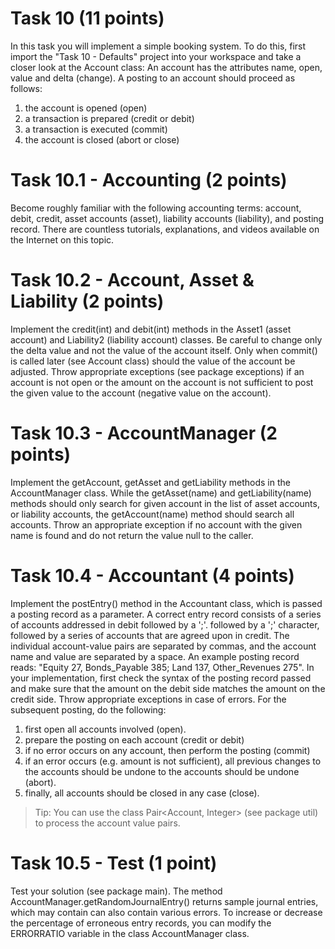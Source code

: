 # Task 10 (11 points)

In this task you will implement a simple booking system. To do this, first import the "Task 10 - Defaults" project into your workspace and take a closer look at the Account class: An account has the attributes name, open, value and delta (change). A posting to an account should proceed as follows:

1. the account is opened (open)
2. a transaction is prepared (credit or debit)
3. a transaction is executed (commit)
4. the account is closed (abort or close)

# Task 10.1 - Accounting (2 points)

Become roughly familiar with the following accounting terms: account, debit, credit, asset accounts (asset), liability accounts (liability), and posting record. There are countless tutorials, explanations, and videos available on the Internet on this topic.

# Task 10.2 - Account, Asset & Liability (2 points)

Implement the credit(int) and debit(int) methods in the Asset1 (asset account) and Liability2 (liability account) classes. Be careful to change only the delta value and not the value of the account itself. Only when commit() is called later (see Account class) should the value of the account be adjusted. Throw appropriate exceptions (see package exceptions) if an account is not open or the amount on the account is not sufficient to post the given value to the account (negative value on the account).

# Task 10.3 - AccountManager (2 points)

Implement the getAccount, getAsset and getLiability methods in the AccountManager class. While the getAsset(name) and getLiability(name) methods should only search for given account in the list of asset accounts, or liability accounts, the getAccount(name) method should search all accounts. Throw an appropriate exception if no account with the given name is found and do not return the value null to the caller.

# Task 10.4 - Accountant (4 points)

Implement the postEntry() method in the Accountant class, which is passed a posting record as a parameter. A correct entry record consists of a series of accounts addressed in debit followed by a ';'.
followed by a ';' character, followed by a series of accounts that are agreed upon in credit. The individual account-value pairs are separated by commas, and the account name and value are separated by a space. An example posting record reads:
"Equity 27, Bonds_Payable 385; Land 137, Other_Revenues 275".
In your implementation, first check the syntax of the posting record passed and make sure that the amount on the debit side matches the amount on the credit side. Throw appropriate exceptions in case of errors.
For the subsequent posting, do the following:

1. first open all accounts involved (open).
2. prepare the posting on each account (credit or debit)
3. if no error occurs on any account, then perform the posting (commit)
4. if an error occurs (e.g. amount is not sufficient), all previous changes to the accounts should be undone to the accounts should be undone (abort).
5. finally, all accounts should be closed in any case (close).
   
> Tip: You can use the class Pair<Account, Integer> (see package util) to process the account value pairs.

# Task 10.5 - Test (1 point)

Test your solution (see package main). The method
AccountManager.getRandomJournalEntry() returns sample journal entries, which may contain can also contain various errors. To increase or decrease the percentage of erroneous entry records, you can modify the ERRORRATIO variable in the class AccountManager class.


